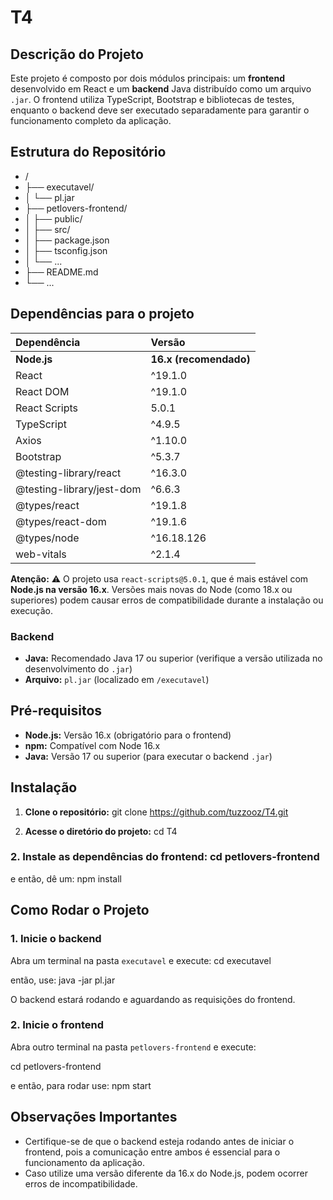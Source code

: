 # T4

## Descrição do Projeto

Este projeto é composto por dois módulos principais: um **frontend** desenvolvido em React e um **backend** Java distribuído como um arquivo `.jar`. O frontend utiliza TypeScript, Bootstrap e bibliotecas de testes, enquanto o backend deve ser executado separadamente para garantir o funcionamento completo da aplicação.

## Estrutura do Repositório

+ /
+ ├── executavel/
+ │   └── pl.jar
+ ├── petlovers-frontend/
+ │   ├── public/
+ │   ├── src/
+ │   ├── package.json
+ │   ├── tsconfig.json
+ │   └── ...
+ ├── README.md
+ └── ...

## Dependências para o projeto

| Dependência | Versão |
| :--- | :--- |
| **Node.js** | **16.x (recomendado)** |
| React | ^19.1.0 |
| React DOM | ^19.1.0 |
| React Scripts | 5.0.1 |
| TypeScript | ^4.9.5 |
| Axios | ^1.10.0 |
| Bootstrap | ^5.3.7 |
| @testing-library/react | ^16.3.0 |
| @testing-library/jest-dom | ^6.6.3 |
| @types/react | ^19.1.8 |
| @types/react-dom | ^19.1.6 |
| @types/node | ^16.18.126 |
| web-vitals | ^2.1.4 |

**Atenção:** ⚠️ O projeto usa `react-scripts@5.0.1`, que é mais estável com **Node.js na versão 16.x**. Versões mais novas do Node (como 18.x ou superiores) podem causar erros de compatibilidade durante a instalação ou execução.

### Backend

- **Java:** Recomendado Java 17 ou superior (verifique a versão utilizada no desenvolvimento do `.jar`)
- **Arquivo:** `pl.jar` (localizado em `/executavel`)

## Pré-requisitos

- **Node.js:** Versão 16.x (obrigatório para o frontend)
- **npm:** Compatível com Node 16.x
- **Java:** Versão 17 ou superior (para executar o backend `.jar`)

## Instalação

1.  **Clone o repositório:**
git clone https://github.com/tuzzooz/T4.git


2.  **Acesse o diretório do projeto:**
cd T4


### 2. Instale as dependências do frontend: cd petlovers-frontend

e então, dê um: npm install

## Como Rodar o Projeto

### 1. Inicie o backend

Abra um terminal na pasta `executavel` e execute: cd executavel

então, use: java -jar pl.jar

O backend estará rodando e aguardando as requisições do frontend.

### 2. Inicie o frontend

Abra outro terminal na pasta `petlovers-frontend` e execute:

cd petlovers-frontend

e então, para rodar use: npm start


## Observações Importantes

- Certifique-se de que o backend esteja rodando antes de iniciar o frontend, pois a comunicação entre ambos é essencial para o funcionamento da aplicação.
- Caso utilize uma versão diferente da 16.x do Node.js, podem ocorrer erros de incompatibilidade.
